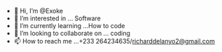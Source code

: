 - 👋 Hi, I’m @Exoke
- 👀 I’m interested in ... Software
- 🌱 I’m currently learning ...How to code
- 💞️ I’m looking to collaborate on ... coding
- 📫 How to reach me ...+233 264234635/richarddelanyo2@gmail.com

<!---
Exoke/Exoke is a ✨ special ✨ repository because its `README.md` (this file) appears on your GitHub profile.
You can click the Preview link to take a look at your changes.
--->
